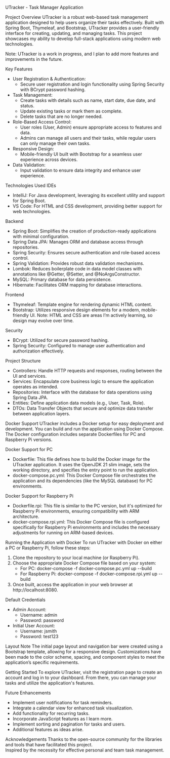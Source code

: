 
UTracker - Task Manager Application

Project Overview
UTracker is a robust web-based task management application designed to help users organize their tasks effectively. Built with Spring Boot, Thymeleaf, and Bootstrap, UTracker provides a user-friendly interface for creating, updating, and managing tasks. This project showcases my ability to develop full-stack applications using modern web technologies.

Note: UTracker is a work in progress, and I plan to add more features and improvements in the future.

Key Features
- User Registration & Authentication:
  - Secure user registration and login functionality using Spring Security with BCrypt password hashing.
- Task Management:
  - Create tasks with details such as name, start date, due date, and status.
  - Update existing tasks or mark them as complete.
  - Delete tasks that are no longer needed.
- Role-Based Access Control:
  - User roles (User, Admin) ensure appropriate access to features and data.
  - Admins can manage all users and their tasks, while regular users can only manage their own tasks.
- Responsive Design:
  - Mobile-friendly UI built with Bootstrap for a seamless user experience across devices.
- Data Validation:
  - Input validation to ensure data integrity and enhance user experience.

Technologies Used
IDEs
- IntelliJ: For Java development, leveraging its excellent utility and support for Spring Boot.
- VS Code: For HTML and CSS development, providing better support for web technologies.

Backend
- Spring Boot: Simplifies the creation of production-ready applications with minimal configuration.
- Spring Data JPA: Manages ORM and database access through repositories.
- Spring Security: Ensures secure authentication and role-based access control.
- Spring Validation: Provides robust data validation mechanisms.
- Lombok: Reduces boilerplate code in data model classes with annotations like @Getter, @Setter, and @NoArgsConstructor.
- MySQL: Primary database for data persistence.
- Hibernate: Facilitates ORM mapping for database interactions.

Frontend
- Thymeleaf: Template engine for rendering dynamic HTML content.
- Bootstrap: Utilizes responsive design elements for a modern, mobile-friendly UI.
  Note: HTML and CSS are areas I’m actively learning, so design may evolve over time.

Security
- BCrypt: Utilized for secure password hashing.
- Spring Security: Configured to manage user authentication and authorization effectively.

Project Structure
- Controllers: Handle HTTP requests and responses, routing between the UI and services.
- Services: Encapsulate core business logic to ensure the application operates as intended.
- Repositories: Interface with the database for data operations using Spring Data JPA.
- Entities: Define application data models (e.g., User, Task, Role).
- DTOs: Data Transfer Objects that secure and optimize data transfer between application layers.

Docker Support
UTracker includes a Docker setup for easy deployment and development. You can build and run the application using Docker Compose. The Docker configuration includes separate Dockerfiles for PC and Raspberry Pi versions.

Docker Support for PC
- Dockerfile: This file defines how to build the Docker image for the UTracker application. It uses the OpenJDK 21 slim image, sets the working directory, and specifies the entry point to run the application.
- docker-compose.pc.yml: This Docker Compose file orchestrates the application and its dependencies (like the MySQL database) for PC environments.

Docker Support for Raspberry Pi
- Dockerfile.rpi: This file is similar to the PC version, but it's optimized for Raspberry Pi environments, ensuring compatibility with ARM architecture.
- docker-compose.rpi.yml: This Docker Compose file is configured specifically for Raspberry Pi environments and includes the necessary adjustments for running on ARM-based devices.

Running the Application with Docker
To run UTracker with Docker on either a PC or Raspberry Pi, follow these steps:

1. Clone the repository to your local machine (or Raspberry Pi).
2. Choose the appropriate Docker Compose file based on your system:
   - For PC: docker-compose -f docker-compose.pc.yml up --build
   - For Raspberry Pi: docker-compose -f docker-compose.rpi.yml up --build
3. Once built, access the application in your web browser at http://localhost:8080.

Default Credentials
- Admin Account:
  - Username: admin
  - Password: password
- Initial User Account:
  - Username: jsmith
  - Password: test123

Layout Note
The initial page layout and navigation bar were created using a Bootstrap template, allowing for a responsive design. Customizations have been made to the color scheme, spacing, and component styles to meet the application’s specific requirements.

Getting Started
To explore UTracker, visit the registration page to create an account and log in to your dashboard. From there, you can manage your tasks and utilize the application's features.

Future Enhancements
- Implement user notifications for task reminders.
- Integrate a calendar view for enhanced task visualization.
- Add functionality for recurring tasks.
- Incorporate JavaScript features as I learn more.
- Implement sorting and pagination for tasks and users.
- Additional features as ideas arise.

Acknowledgements
Thanks to the open-source community for the libraries and tools that have facilitated this project.  
Inspired by the necessity for effective personal and team task management.
